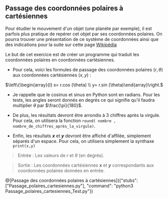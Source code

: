 ## Passage des coordonnées polaires à cartésiennes

Pour étudier le mouvement d'un objet (une planète par exemple), il est parfois plus pratique de repérer cet objet par ses coordonnées polaires.
On pourra trouver une présentation de ce système de coordonnées  ainsi que des indications pour la suite sur cette page [Wikipédia](https://fr.wikipedia.org/wiki/Coordonn%C3%A9es_polaires)

Le but de cet exercice est de créer un programme qui traduit les coordonnées polaires en coordonnées cartésiennes.

+ Pour cela, voici les formules de passage des coordonnées polaires $`(r,\theta)`$ aux coordonnées cartésiennes $`(x,y)`$ :

$`\left\{\begin{array}{l} x= r.cos (\theta) \\ y= r.sin (\theta)\end{array}\right.`$


+ Je rappelle que le cosinus et sinus en Python sont en radians. Pour les tests, les angles seront donnés en degrés ce qui signifie  qu'il faudra multiplier $`\theta`$ par $`\frac{\pi}{180}`$.

+ De plus, les résultats devront être arrondis à 3 chiffres après la virgule. Pour cela, on utilisera la fonction `round( nombre , nombre_de_chiffres_après_la_virgule)`.
+ Enfin, les résultats ***x*** et ***y*** devront être affiché d'affilée, simplement séparés d'un espace. Pour cela, on utilisera simplement la synthaxe `print(x,y)`

>Entrée : Les valeurs de $`r`$ et $`\theta`$ (en degrés).

>Sortie : Les coordonnées cartésiennes ***x*** et ***y*** correspondants aux coordonnées polaires données en entrée.

@[Passage des coordonnées polaires à cartésiennes]({"stubs": ["Passage_polaires_cartesiennes.py"], "command": "python3 Passage_polaires_cartesiennes_Test.py"})

